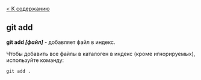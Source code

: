 [< К содержанию](/readme.md)

## git add

**git add *[файл]*** - добавляет файл в индекс.

Чтобы добавить все файлы в каталоген в индекс (кроме игнорируемых), используйте команду:

``` bash=
git add .
```
